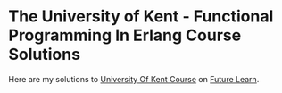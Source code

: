 # The University of Kent - Functional Programming In Erlang Course Solutions
Here are my solutions to [University Of Kent Course](https://www.futurelearn.com/courses/functional-programming-erlang/)
on [Future Learn](https://www.futurelearn.com).
